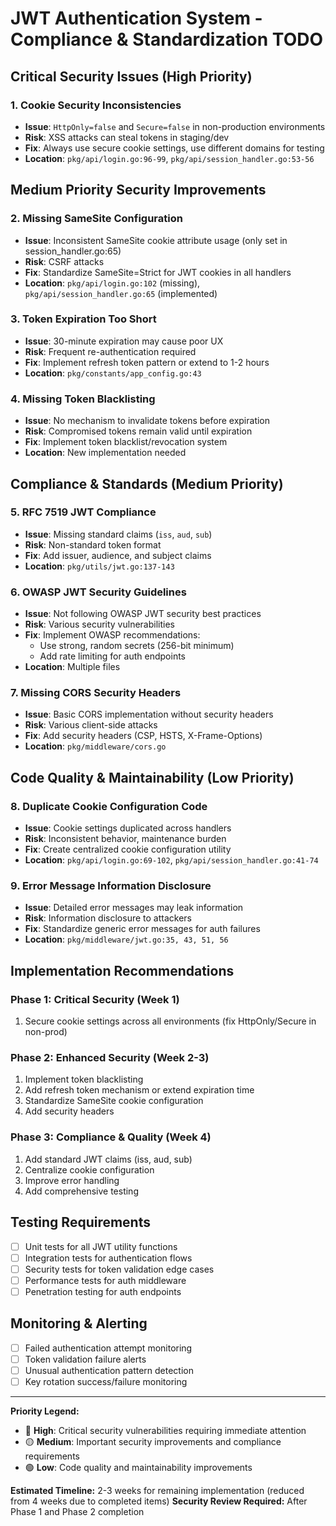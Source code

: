 # JWT Authentication System - Compliance & Standardization TODO

## Critical Security Issues (High Priority)

### 1. **Cookie Security Inconsistencies**

- **Issue**: `HttpOnly=false` and `Secure=false` in non-production environments
- **Risk**: XSS attacks can steal tokens in staging/dev
- **Fix**: Always use secure cookie settings, use different domains for testing
- **Location**: `pkg/api/login.go:96-99`, `pkg/api/session_handler.go:53-56`

## Medium Priority Security Improvements

### 2. **Missing SameSite Configuration**

- **Issue**: Inconsistent SameSite cookie attribute usage (only set in session_handler.go:65)
- **Risk**: CSRF attacks
- **Fix**: Standardize SameSite=Strict for JWT cookies in all handlers
- **Location**: `pkg/api/login.go:102` (missing), `pkg/api/session_handler.go:65` (implemented)

### 3. **Token Expiration Too Short**

- **Issue**: 30-minute expiration may cause poor UX
- **Risk**: Frequent re-authentication required
- **Fix**: Implement refresh token pattern or extend to 1-2 hours
- **Location**: `pkg/constants/app_config.go:43`

### 4. **Missing Token Blacklisting**

- **Issue**: No mechanism to invalidate tokens before expiration
- **Risk**: Compromised tokens remain valid until expiration
- **Fix**: Implement token blacklist/revocation system
- **Location**: New implementation needed

## Compliance & Standards (Medium Priority)

### 5. **RFC 7519 JWT Compliance**

- **Issue**: Missing standard claims (`iss`, `aud`, `sub`)
- **Risk**: Non-standard token format
- **Fix**: Add issuer, audience, and subject claims
- **Location**: `pkg/utils/jwt.go:137-143`

### 6. **OWASP JWT Security Guidelines**

- **Issue**: Not following OWASP JWT security best practices
- **Risk**: Various security vulnerabilities
- **Fix**: Implement OWASP recommendations:
  - Use strong, random secrets (256-bit minimum)
  - Add rate limiting for auth endpoints
- **Location**: Multiple files

### 7. **Missing CORS Security Headers**

- **Issue**: Basic CORS implementation without security headers
- **Risk**: Various client-side attacks
- **Fix**: Add security headers (CSP, HSTS, X-Frame-Options)
- **Location**: `pkg/middleware/cors.go`

## Code Quality & Maintainability (Low Priority)

### 8. **Duplicate Cookie Configuration Code**

- **Issue**: Cookie settings duplicated across handlers
- **Risk**: Inconsistent behavior, maintenance burden
- **Fix**: Create centralized cookie configuration utility
- **Location**: `pkg/api/login.go:69-102`, `pkg/api/session_handler.go:41-74`

### 9. **Error Message Information Disclosure**

- **Issue**: Detailed error messages may leak information
- **Risk**: Information disclosure to attackers
- **Fix**: Standardize generic error messages for auth failures
- **Location**: `pkg/middleware/jwt.go:35, 43, 51, 56`

## Implementation Recommendations

### Phase 1: Critical Security (Week 1)

1. Secure cookie settings across all environments (fix HttpOnly/Secure in non-prod)

### Phase 2: Enhanced Security (Week 2-3)

1. Implement token blacklisting
2. Add refresh token mechanism or extend expiration time
3. Standardize SameSite cookie configuration
4. Add security headers

### Phase 3: Compliance & Quality (Week 4)

1. Add standard JWT claims (iss, aud, sub)
2. Centralize cookie configuration
3. Improve error handling
4. Add comprehensive testing

## Testing Requirements

- [ ] Unit tests for all JWT utility functions
- [ ] Integration tests for authentication flows
- [ ] Security tests for token validation edge cases
- [ ] Performance tests for auth middleware
- [ ] Penetration testing for auth endpoints

## Monitoring & Alerting

- [ ] Failed authentication attempt monitoring
- [ ] Token validation failure alerts
- [ ] Unusual authentication pattern detection
- [ ] Key rotation success/failure monitoring

---

**Priority Legend:**

- 🔴 **High**: Critical security vulnerabilities requiring immediate attention
- 🟡 **Medium**: Important security improvements and compliance requirements
- 🟢 **Low**: Code quality and maintainability improvements

**Estimated Timeline:** 2-3 weeks for remaining implementation (reduced from 4 weeks due to completed items)
**Security Review Required:** After Phase 1 and Phase 2 completion
